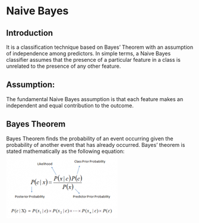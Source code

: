 # Naive Bayes
## Introduction
It is a classification technique based on Bayes’ Theorem with an assumption of independence among predictors. In simple terms, a Naive Bayes classifier assumes that the presence of a particular feature in a class is unrelated to the presence of any other feature.
## Assumption:
The fundamental Naive Bayes assumption is that each feature makes an independent and equal contribution to the outcome.
## Bayes Theorem
Bayes Theorem finds the probability of an event occurring given the probability of another event that has already occurred. Bayes’ theorem is stated mathematically as the following equation: <br />
![](./Bayes_rule-300x172-300x172.png)
